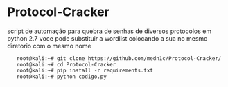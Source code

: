 # Protocol-Cracker
script de automação para quebra de senhas de diversos protocolos em python 2.7 
voce pode substituir a wordlist colocando a sua no mesmo diretorio com o mesmo nome
       
       root@kali:~# git clone https://github.com/medn1c/Protocol-Cracker/
       root@kali:~# cd Protocol-Cracker
       root@kali:~# pip install -r requirements.txt
       root@kali:~# python codigo.py 

      
